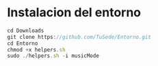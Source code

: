 # Instalacion del entorno
   ```js
   cd Downloads
   git clone https://github.com/TuSede/Entorno.git
   cd Entorno
   chmod +x helpers.sh
   sudo ./helpers.sh -i musicMode
   ```
